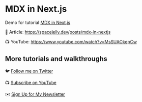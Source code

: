 # MDX in Next.js

Demo for tutorial [MDX in Next.js](https://www.youtube.com/watch?v=MsSUAOkepCw)

📝 Article: https://spacejelly.dev/posts/mdx-in-nextjs

📺 YouTube: https://www.youtube.com/watch?v=MsSUAOkepCw

## More tutorials and walkthroughs

🐦 [Follow me on Twitter](https://twitter.com/colbyfayock)

📺 [Subscribe on YouTube](https://www.youtube.com/colbyfayock)

✉️ [Sign Up for My Newsletter](https://colbyfayock.com/newsletter)
